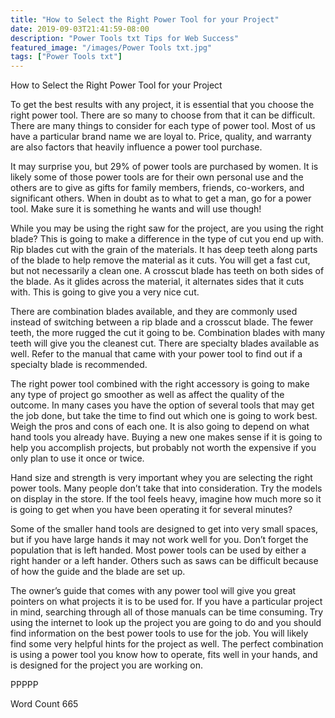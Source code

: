 ```yaml
---
title: "How to Select the Right Power Tool for your Project"
date: 2019-09-03T21:41:59-08:00
description: "Power Tools txt Tips for Web Success"
featured_image: "/images/Power Tools txt.jpg"
tags: ["Power Tools txt"]
---
```


How to Select the Right Power Tool for your Project

To get the best results with any project, it is essential that you choose the right power tool. There are so many to choose from that it can be difficult. There are many things to consider for each type of power tool. Most of us have a particular brand name we are loyal to. Price, quality, and warranty are also factors that heavily influence a power tool purchase. 

It may surprise you, but 29% of power tools are purchased by women. It is likely some of those power tools are for their own personal use and the others are to give as gifts for family members, friends, co-workers, and significant others. When in doubt as to what to get a man, go for a power tool. Make sure it is something he wants and will use though! 

While you may be using the right saw for the project, are you using the right blade? This is going to make a difference in the type of cut you end up with. Rip blades cut with the grain of the materials. It has deep teeth along parts of the blade to help remove the material as it cuts. You will get a fast cut, but not necessarily a clean one. A crosscut blade has teeth on both sides of the blade. As it glides across the material, it alternates sides that it cuts with. This is going to give you a very nice cut. 

There are combination blades available, and they are commonly used instead of switching between a rip blade and a crosscut blade. The fewer teeth, the more rugged the cut it going to be. Combination blades with many teeth will give you the cleanest cut. There are specialty blades available as well. Refer to the manual that came with your power tool to find out if a specialty blade is recommended. 

The right power tool combined with the right accessory is going to make any type of project go smoother as well as affect the quality of the outcome. In many cases you have the option of several tools that may get the job done, but take the time to find out which one is going to work best. Weigh the pros and cons of each one. It is also going to depend on what hand tools you already have. Buying a new one makes sense if it is going to help you accomplish projects, but probably not worth the expensive if you only plan to use it once or twice. 

Hand size and strength is very important whey you are selecting the right power tools. Many people don’t take that into consideration. Try the models on display in the store. If the tool feels heavy, imagine how much more so it is going to get when you have been operating it for several minutes? 

Some of the smaller hand tools are designed to get into very small spaces, but if you have large hands it may not work well for you. Don’t forget the population that is left handed. Most power tools can be used by either a right hander or a left hander. Others such as saws can be difficult because of how the guide and the blade are set up. 

The owner’s guide that comes with any power tool will give you great pointers on what projects it is to be used for. If you have a particular project in mind, searching through all of those manuals can be time consuming. Try using the internet to look up the project you are going to do and you should find information on the best power tools to use for the job. You will likely find some very helpful hints for the project as well. The perfect combination is using a power tool you know how to operate, fits well in your hands, and is designed for the project you are working on. 

PPPPP

Word Count 665

